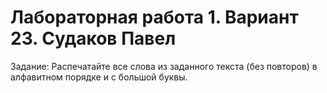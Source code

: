 # Лабораторная работа 1. Вариант 23. Судаков Павел
Задание: Распечатайте все слова из заданного текста (без повторов) в алфавитном порядке и с большой буквы.